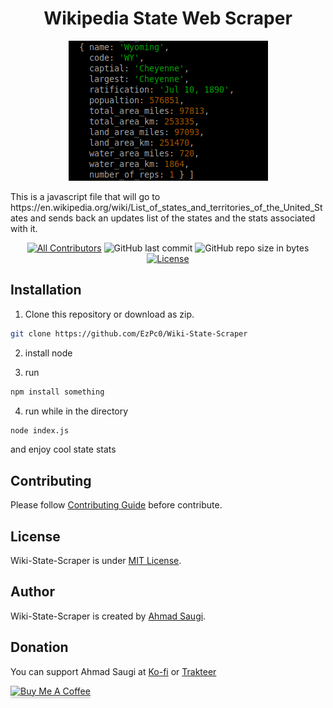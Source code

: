<h1 align="center">Wikipedia State Web Scraper</h1>
<p align="center">
	<a target="_blank" rel="noopener noreferrer" href="https://github.com/EzPc0/Wiki-State-Scraper/blob/main/screenshot.png"><img src="https://github.com/EzPc0/Wiki-State-Scraper/raw/main/screenshot.png" alt="Screenshot" style="max-width: 100%;">
		<!-- <img src="https://github.com/EzPc0/Wiki-State-Scraper/raw/main/screenshot.png" alt="Screenshot" style="max-width: 100%;"> -->
	</a>
</p>

<p align="left">
This is a javascript file that will go to https://en.wikipedia.org/wiki/List_of_states_and_territories_of_the_United_States and sends back an updates list of the states and the stats associated with it.</p>
<div align="center">

[![All Contributors](https://img.shields.io/github/contributors/EzPc0/Wiki-State-Scraper)](https://github.com/EzPc0/Wiki-State-Scraper/graphs/contributors)
![GitHub last commit](https://img.shields.io/github/last-commit/EzPc0/Wiki-State-Scraper.svg)
![GitHub repo size in bytes](https://img.shields.io/github/repo-size/badges/shields.svg)
[![License](https://img.shields.io/github/license/EzPc0/Wiki-State-Scraper.svg)](LICENSE)

</div>
</p>

## Installation

1. Clone this repository or download as zip.

```sh
git clone https://github.com/EzPc0/Wiki-State-Scraper
```

2. install node

3. run  
```sh
npm install something
```

4. run while in the directory 
```sh
node index.js
```

and enjoy cool state stats


## Contributing

Please follow [Contributing Guide](./CONTRIBUTING.md) before contribute.

## License

Wiki-State-Scraper is under [MIT License](./LICENSE).

## Author

Wiki-State-Scraper is created by <a href="https://ahmadsaugi.com">Ahmad Saugi</a>.

## Donation

You can support Ahmad Saugi at [Ko-fi](https://ko-fi.com/saugi) or [Trakteer](https://trakteer.id/saugi)

<a href="https://buymeacoffee.com/saugi" target="_blank"><img src="https://www.buymeacoffee.com/assets/img/custom_images/orange_img.png" alt="Buy Me A Coffee" style="height: 41px !important;width: 174px !important;box-shadow: 0px 3px 2px 0px rgba(190, 190, 190, 0.5) !important;-webkit-box-shadow: 0px 3px 2px 0px rgba(190, 190, 190, 0.5) !important;" ></a>
